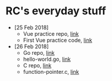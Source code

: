 # RC's everyday stuff

* [25 Feb 2018]
  * Vue practice repo, [link](/vue-practice)
  * First Vue practice code, [link](/vue-practice/first-vue.html)
* [26 Feb 2018]
  * Go repo, [link](/go)
  * hello-world.go, [link](/go/hello-world.go)
  * C repo, [link](/C-stuff)
  * function-pointer.c, [link](/C-stuff/function-pointer.c)
  